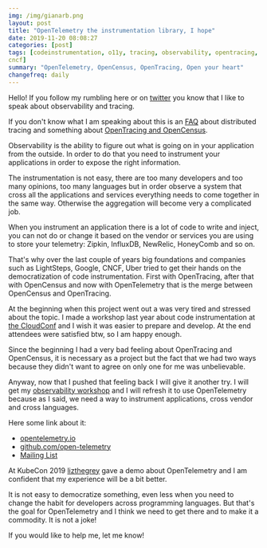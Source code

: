 ```yaml
---
img: /img/gianarb.png
layout: post
title: "OpenTelemetry the instrumentation library, I hope"
date: 2019-11-20 08:08:27
categories: [post]
tags: [codeinstrumentation, o11y, tracing, observability, opentracing, opencensus, opentelemetry,
cncf]
summary: "OpenTelemetry, OpenCensus, OpenTracing, Open your heart"
changefreq: daily
---
```

Hello! If you follow my rumbling here or on
[twitter](https://twitter.com/gianarb) you know that I like to speak about
observability and tracing.

If you don't know what I am speaking about this is an
[FAQ](/blog/faq-distributed-tracing) about distributed tracing and something
about [OpenTracing and OpenCensus](/blog/what-is-distributed-tracing-opentracing-opencensus).

Observability is the ability to figure out what is going on in your application
from the outside. In order to do that you need to instrument your applications
in order to expose the right information.

The instrumentation is not easy, there are too many developers and too many
opinions, too many languages but in order observe a system that cross all the
applications and services everything needs to come together in the same way.
Otherwise the aggregation will become very a complicated job.

When you instrument an application there is a lot of code to write and inject,
you can not do or change it based on the vendor or services you are using to
store your telemetry: Zipkin, InfluxDB, NewRelic, HoneyComb and so on.

That's why over the last couple of years big foundations and companies such as
LightSteps, Google, CNCF, Uber tried to get their hands on the democratization
of code instrumentation. First with OpenTracing, after that with OpenCensus and
now with OpenTelemetry that is the merge between OpenCensus and OpenTracing.

At the beginning when this project went out a was very tired and stressed about
the topic. I made a workshop last year about code instrumentation at [the
CloudConf](https://cloudconf.it) and I wish it was easier to prepare and
develop. At the end attendees were satisfied btw, so I am happy enough.

Since the beginning I had a very bad feeling about OpenTracing and OpenCensus,
it is necessary as a project but the fact that we had two ways because they
didn't want to agree on only one for me was unbelievable.

Anyway, now that I pushed that feeling back I will give it another try. I will
get my [observability
workshop](https://github.com/gianarb/workshop-observability) and I will refresh
it to use OpenTelemetry because as I said, we need a way to instrument
applications, cross vendor and cross languages.

Here some link about it:

* [opentelemetry.io](https://opentelemetry.io/)
* [github.com/open-telemetry](https://github.com/open-telemetry)
* [Mailing List](https://lists.cncf.io/g/cncf-opentelemetry-community)

At KubeCon 2019 [lizthegrey](https://twitter.com/lizthegrey) gave a demo about
OpenTelemetry and I am confident that my experience will be a bit better.

It is not easy to democratize something, even less when you need to change the
habit for developers across programming languages. But that's the goal for
OpenTelemetry and I think we need to get there and to make it a commodity. It is
not a joke!

If you would like to help me, let me know!
